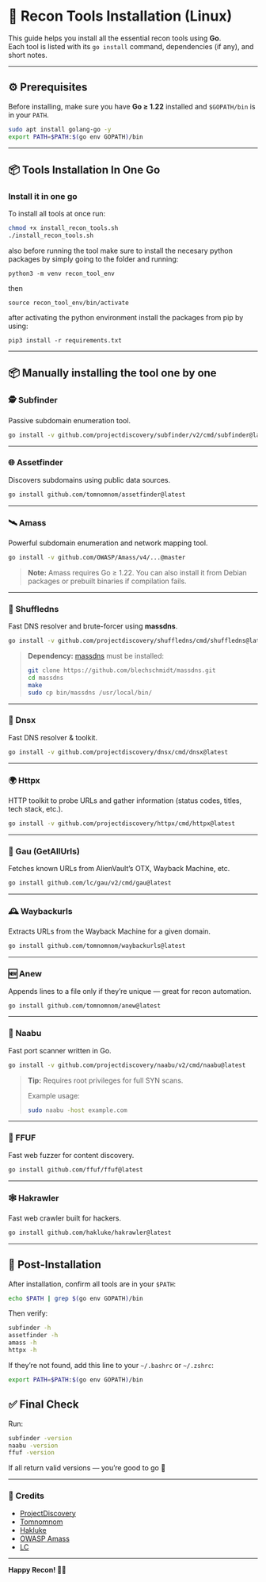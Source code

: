 # 🧠 Recon Tools Installation (Linux)

This guide helps you install all the essential recon tools using **Go**.  
Each tool is listed with its `go install` command, dependencies (if any), and short notes.

---

## ⚙️ Prerequisites

Before installing, make sure you have **Go ≥ 1.22** installed and `$GOPATH/bin` is in your `PATH`.

```bash
sudo apt install golang-go -y
export PATH=$PATH:$(go env GOPATH)/bin
````

---

## 📦 Tools Installation In One Go

### Install it in one go
To install all tools at once run:

```bash
chmod +x install_recon_tools.sh
./install_recon_tools.sh
```
also before running the tool make sure to install the necesary python packages by simply going to the folder and running:
```
python3 -m venv recon_tool_env
```
then
```
source recon_tool_env/bin/activate
```
after activating the python environment install the packages from pip by using:
```
pip3 install -r requirements.txt
```


---
## 📦 Manually installing the tool one by one

### 🕵️ Subfinder

Passive subdomain enumeration tool.

```bash
go install -v github.com/projectdiscovery/subfinder/v2/cmd/subfinder@latest
```

---

### 🌐 Assetfinder

Discovers subdomains using public data sources.

```bash
go install github.com/tomnomnom/assetfinder@latest
```

---

### 🛰️ Amass

Powerful subdomain enumeration and network mapping tool.

```bash
go install -v github.com/OWASP/Amass/v4/...@master
```

> **Note:** Amass requires Go ≥ 1.22.
> You can also install it from Debian packages or prebuilt binaries if compilation fails.

---

### 🔀 Shuffledns

Fast DNS resolver and brute-forcer using **massdns**.

```bash
go install -v github.com/projectdiscovery/shuffledns/cmd/shuffledns@latest
```

> **Dependency:** [massdns](https://github.com/blechschmidt/massdns) must be installed:
>
> ```bash
> git clone https://github.com/blechschmidt/massdns.git
> cd massdns
> make
> sudo cp bin/massdns /usr/local/bin/
> ```

---

### 🧩 Dnsx

Fast DNS resolver & toolkit.

```bash
go install -v github.com/projectdiscovery/dnsx/cmd/dnsx@latest
```

---

### 🌍 Httpx

HTTP toolkit to probe URLs and gather information (status codes, titles, tech stack, etc.).

```bash
go install -v github.com/projectdiscovery/httpx/cmd/httpx@latest
```

---

### 📜 Gau (GetAllUrls)

Fetches known URLs from AlienVault’s OTX, Wayback Machine, etc.

```bash
go install github.com/lc/gau/v2/cmd/gau@latest
```

---

### 🕰️ Waybackurls

Extracts URLs from the Wayback Machine for a given domain.

```bash
go install github.com/tomnomnom/waybackurls@latest
```

---

### 🆕 Anew

Appends lines to a file only if they’re unique — great for recon automation.

```bash
go install github.com/tomnomnom/anew@latest
```

---

### 🚀 Naabu

Fast port scanner written in Go.

```bash
go install -v github.com/projectdiscovery/naabu/v2/cmd/naabu@latest
```

> **Tip:** Requires root privileges for full SYN scans.
>
> Example usage:
>
> ```bash
> sudo naabu -host example.com
> ```

---

### 🧨 FFUF

Fast web fuzzer for content discovery.

```bash
go install github.com/ffuf/ffuf@latest
```

---

### 🕸️ Hakrawler

Fast web crawler built for hackers.

```bash
go install github.com/hakluke/hakrawler@latest
```

---

## 🧰 Post-Installation

After installation, confirm all tools are in your `$PATH`:

```bash
echo $PATH | grep $(go env GOPATH)/bin
```

Then verify:

```bash
subfinder -h
assetfinder -h
amass -h
httpx -h
```

If they’re not found, add this line to your `~/.bashrc` or `~/.zshrc`:

```bash
export PATH=$PATH:$(go env GOPATH)/bin
```


## ✅ Final Check

Run:

```bash
subfinder -version
naabu -version
ffuf -version
```

If all return valid versions — you’re good to go 🎯

---

### 🧾 Credits

* [ProjectDiscovery](https://github.com/projectdiscovery)
* [Tomnomnom](https://github.com/tomnomnom)
* [Hakluke](https://github.com/hakluke)
* [OWASP Amass](https://github.com/OWASP/Amass)
* [LC](https://github.com/lc/gau)

---

**Happy Recon! 🕵️‍♂️**

```
